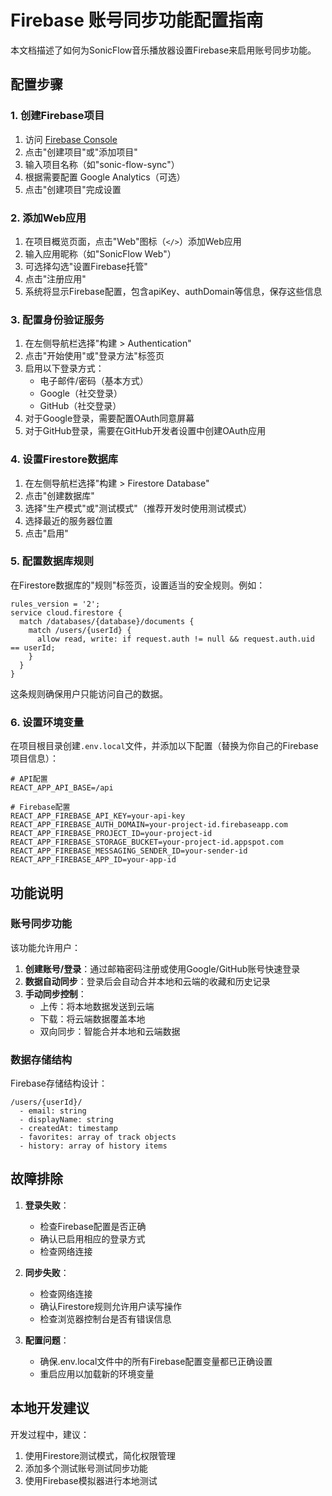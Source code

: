 # Firebase 账号同步功能配置指南

本文档描述了如何为SonicFlow音乐播放器设置Firebase来启用账号同步功能。

## 配置步骤

### 1. 创建Firebase项目

1. 访问 [Firebase Console](https://console.firebase.google.com/)
2. 点击"创建项目"或"添加项目"
3. 输入项目名称（如"sonic-flow-sync"）
4. 根据需要配置 Google Analytics（可选）
5. 点击"创建项目"完成设置

### 2. 添加Web应用

1. 在项目概览页面，点击"Web"图标（`</>`）添加Web应用
2. 输入应用昵称（如"SonicFlow Web"）
3. 可选择勾选"设置Firebase托管"
4. 点击"注册应用"
5. 系统将显示Firebase配置，包含apiKey、authDomain等信息，保存这些信息

### 3. 配置身份验证服务

1. 在左侧导航栏选择"构建 > Authentication"
2. 点击"开始使用"或"登录方法"标签页
3. 启用以下登录方式：
   - 电子邮件/密码（基本方式）
   - Google（社交登录）
   - GitHub（社交登录）
4. 对于Google登录，需要配置OAuth同意屏幕
5. 对于GitHub登录，需要在GitHub开发者设置中创建OAuth应用

### 4. 设置Firestore数据库

1. 在左侧导航栏选择"构建 > Firestore Database"
2. 点击"创建数据库"
3. 选择"生产模式"或"测试模式"（推荐开发时使用测试模式）
4. 选择最近的服务器位置
5. 点击"启用"

### 5. 配置数据库规则

在Firestore数据库的"规则"标签页，设置适当的安全规则。例如：

```
rules_version = '2';
service cloud.firestore {
  match /databases/{database}/documents {
    match /users/{userId} {
      allow read, write: if request.auth != null && request.auth.uid == userId;
    }
  }
}
```

这条规则确保用户只能访问自己的数据。

### 6. 设置环境变量

在项目根目录创建`.env.local`文件，并添加以下配置（替换为你自己的Firebase项目信息）：

```
# API配置
REACT_APP_API_BASE=/api

# Firebase配置
REACT_APP_FIREBASE_API_KEY=your-api-key
REACT_APP_FIREBASE_AUTH_DOMAIN=your-project-id.firebaseapp.com
REACT_APP_FIREBASE_PROJECT_ID=your-project-id
REACT_APP_FIREBASE_STORAGE_BUCKET=your-project-id.appspot.com
REACT_APP_FIREBASE_MESSAGING_SENDER_ID=your-sender-id
REACT_APP_FIREBASE_APP_ID=your-app-id
```

## 功能说明

### 账号同步功能

该功能允许用户：

1. **创建账号/登录**：通过邮箱密码注册或使用Google/GitHub账号快速登录
2. **数据自动同步**：登录后会自动合并本地和云端的收藏和历史记录
3. **手动同步控制**：
   - 上传：将本地数据发送到云端
   - 下载：将云端数据覆盖本地
   - 双向同步：智能合并本地和云端数据

### 数据存储结构

Firebase存储结构设计：
```
/users/{userId}/
  - email: string
  - displayName: string
  - createdAt: timestamp
  - favorites: array of track objects
  - history: array of history items
```

## 故障排除

1. **登录失败**：
   - 检查Firebase配置是否正确
   - 确认已启用相应的登录方式
   - 检查网络连接

2. **同步失败**：
   - 检查网络连接
   - 确认Firestore规则允许用户读写操作
   - 检查浏览器控制台是否有错误信息

3. **配置问题**：
   - 确保.env.local文件中的所有Firebase配置变量都已正确设置
   - 重启应用以加载新的环境变量

## 本地开发建议

开发过程中，建议：
1. 使用Firestore测试模式，简化权限管理
2. 添加多个测试账号测试同步功能
3. 使用Firebase模拟器进行本地测试 